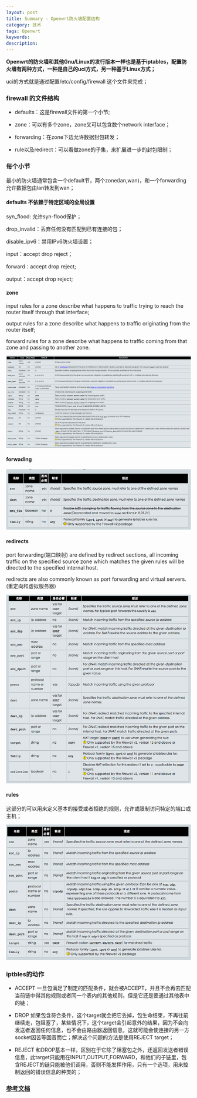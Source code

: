 ```yaml
---
layout: post
title: Summary - Openwrt防火墙配置结构
category: 技术
tags: Openwrt
keywords:
description:
---
```


**Openwrt的防火墙和其他Gnu/Linux的发行版本一样也是基于iptables，配置防火墙有两种方式，一种是自己的uci方式，另一种基于Linux方式；**

uci的方式就是通过配置/etc/config/firewall 这个文件来完成；

### firewall 的文件结构

* defaults：这是firewall文件的第一个小节;

* zone：可以有多个zone，zone又可以包含数个network interface；

* forwarding：在zone下边允许数据封包转发；

* rule以及redirect：可以看做zone的子集，来扩展进一步的封包限制；

### 每个小节

最小的防火墙通常包含一个default节，两个zone(lan,wan)，和一个forwarding允许数据包由lan转发到wan；
<br>

#### defaults 不依赖于特定区域的全局设置

syn_flood: 允许syn-flood保护；

drop_invalid：丢弃任何没有匹配到已有连接的包；

disable_ipv6：禁用IPv6防火墙设置；

input：accept drop reject；

forward：accept drop reject;

output：accept drop reject;

#### zone

input rules for a zone describe what happens to traffic trying to reach the router itself through that interface;

output rules for a zone describe what happens to traffic originating from the router itself;

forward rules for a zone describe what happens to traffic coming from that zone and passing to another zone.

![](/image/iptables1.png)

#### forwading

![](/image/iptables2.png)

#### redirects

port forwarding(端口映射) are defined by redirect sections, all incoming traffic on the specified source zone which matches the given rules will be directed to the specified internal host.

redirects are also commonly known as port forwarding and virtual servers.(重定向和虚拟服务器)

![](/image/iptables3.png)

#### rules

这部分的可以用来定义基本的接受或者拒绝的规则，允许或限制访问特定的端口或主机；

![](/image/iptables4.png)


### iptbles的动作

* ACCEPT 一旦包满足了制定的匹配条件，就会被ACCEPT，并且不会再去匹配当前链中得其他规则或者同一个表内的其他规则，但是它还是要通过其他表中的链；

* DROP 如果包含符合条件，这个target就会把它丢掉，包生命结束，不再往前继续走，包阻塞了，某些情况下，这个target会引起意外的结果，因为不会向发送者返回任何信息，也不会由路由器返回信息，这就可能会使连接的另一方socket因苦等回音而亡；解决这个问题的方法是使用REJECT target；

* REJECT 和DROP基本一样，区别在于它除了阻塞包之外，还返回发送者错误信息，此target只能用在INPUT,OUTPUT,FORWARD，和他们的子链里，包含REJECT的链只能被他们调用，否则不能发挥作用，只有一个选项，用来控制返回的错误信息的种类的；




### <a href="http://wiki.openwrt.org/zh-cn/doc/uci/firewall?s[]=hotplug">参考文档</a>



